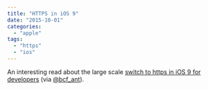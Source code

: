 ```yaml
---
title: "HTTPS in iOS 9"
date: "2015-10-01"
categories: 
  - "apple"
tags: 
  - "https"
  - "ios"
---
```


An interesting read about the large scale [switch to https in iOS 9 for developers](https://packetzoom.com/blog/what-apples-mandate-of-https-in-ios-9-means-for-you.html) (via [@bcf\_ant](https://twitter.com/bcf_ant)).

